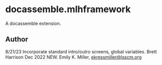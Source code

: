 # docassemble.mlhframework

A docassemble extension.

## Author

8/21/23    Incorporate standard intro/outro screens, global variables. Brett Harrison
Dec 2022   NEW. Emily K. Miller, ekressmiller@lsscm.org


